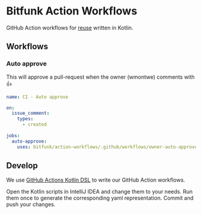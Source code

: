 # Bitfunk Action Workflows

GitHub Action workflows for [reuse](https://docs.github.com/en/actions/using-workflows/reusing-workflows) written in Kotlin.

## Workflows

### Auto approve

This will approve a pull-request when the owner (wmontwe) comments with :+1:

```yaml
name: CI - Auto approve

on:
  issue_comment:
    types:
      - created
  
jobs:
  auto-approve:
    uses: bitfunk/action-workflows/.github/workflows/owner-auto-approve.yaml@main
```

## Develop

We use [GitHub Actions Kotlin DSL](https://github.com/krzema12/github-workflows-kt) to write our GitHub Action workflows.

Open the Kotlin scripts in IntelliJ IDEA and change them to your needs. Run them once to generate the corresponding yaml representation. Commit and push your changes.
